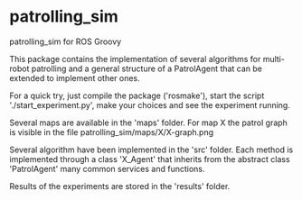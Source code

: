 patrolling_sim
==============

patrolling_sim for ROS Groovy

This package contains the implementation of several algorithms for multi-robot patrolling
and a general structure of a PatrolAgent that can be extended to implement other ones.


For a quick try, just compile the package ('rosmake'), start the script './start_experiment.py',
make your choices and see the experiment running.

Several maps are available in the 'maps' folder. For map X the patrol graph is visible in the file
patrolling_sim/maps/X/X-graph.png 

Several algorithm have been implemented in the 'src' folder. 
Each method is implemented through a class 'X_Agent'
that inherits from the abstract class 'PatrolAgent' many common services and functions.

Results of the experiments are stored in the 'results' folder.
